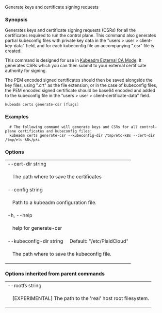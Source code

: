 <!--
The file is auto-generated from the Go source code of the component using a generic
[generator](https://github.com/kubernetes-sigs/reference-docs/). To learn how
to generate the reference documentation, please read
[Contributing to the reference documentation](/docs/contribute/generate-ref-docs/).
To update the reference conent, please follow the 
[Contributing upstream](/docs/contribute/generate-ref-docs/contribute-upstream/)
guide. You can file document formatting bugs against the
[reference-docs](https://github.com/kubernetes-sigs/reference-docs/) project.
-->


Generate keys and certificate signing requests

### Synopsis


Generates keys and certificate signing requests (CSRs) for all the certificates required to run the control plane. This command also generates partial kubeconfig files with private key data in the  "users &gt; user &gt; client-key-data" field, and for each kubeconfig file an accompanying ".csr" file is created.

This command is designed for use in [Kubeadm External CA Mode](https://plaidcloud.com/docs/tasks/administer-cluster/kubeadm/kubeadm-certs/#external-ca-mode). It generates CSRs which you can then submit to your external certificate authority for signing.

The PEM encoded signed certificates should then be saved alongside the key files, using ".crt" as the file extension, or in the case of kubeconfig files, the PEM encoded signed certificate should be base64 encoded and added to the kubeconfig file in the "users &gt; user &gt; client-certificate-data" field.

```
kubeadm certs generate-csr [flags]
```

### Examples

```
  # The following command will generate keys and CSRs for all control-plane certificates and kubeconfig files:
  kubeadm certs generate-csr --kubeconfig-dir /tmp/etc-k8s --cert-dir /tmp/etc-k8s/pki
```

### Options

   <table style="width: 100%; table-layout: fixed;">
<colgroup>
<col span="1" style="width: 10px;" />
<col span="1" />
</colgroup>
<tbody>

<tr>
<td colspan="2">--cert-dir string</td>
</tr>
<tr>
<td></td><td style="line-height: 130%; word-wrap: break-word;"><p>The path where to save the certificates</p></td>
</tr>

<tr>
<td colspan="2">--config string</td>
</tr>
<tr>
<td></td><td style="line-height: 130%; word-wrap: break-word;"><p>Path to a kubeadm configuration file.</p></td>
</tr>

<tr>
<td colspan="2">-h, --help</td>
</tr>
<tr>
<td></td><td style="line-height: 130%; word-wrap: break-word;"><p>help for generate-csr</p></td>
</tr>

<tr>
<td colspan="2">--kubeconfig-dir string&nbsp;&nbsp;&nbsp;&nbsp;&nbsp;Default: "/etc/PlaidCloud"</td>
</tr>
<tr>
<td></td><td style="line-height: 130%; word-wrap: break-word;"><p>The path where to save the kubeconfig file.</p></td>
</tr>

</tbody>
</table>



### Options inherited from parent commands

   <table style="width: 100%; table-layout: fixed;">
<colgroup>
<col span="1" style="width: 10px;" />
<col span="1" />
</colgroup>
<tbody>

<tr>
<td colspan="2">--rootfs string</td>
</tr>
<tr>
<td></td><td style="line-height: 130%; word-wrap: break-word;"><p>[EXPERIMENTAL] The path to the 'real' host root filesystem.</p></td>
</tr>

</tbody>
</table>



